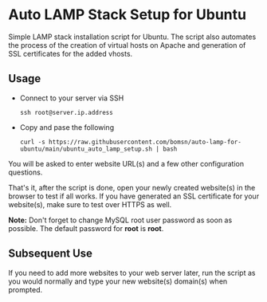 # Auto LAMP Stack Setup for Ubuntu
Simple LAMP stack installation script for Ubuntu. The script also automates the process of the creation of virtual hosts on Apache and generation of SSL certificates for the added vhosts.

## Usage

- Connect to your server via SSH

      ssh root@server.ip.address

- Copy and pase the following 
        
      curl -s https://raw.githubusercontent.com/bomsn/auto-lamp-for-ubuntu/main/ubuntu_auto_lamp_setup.sh | bash

You will be asked to enter website URL(s) and a few other configuration questions.

That's it, after the script is done, open your newly created website(s) in the browser to test if all works. If you have generated an SSL certificate for your website(s), make sure to test over HTTPS as well. 

**Note:** Don't forget to change MySQL root user password as soon as possible. The default password for **root** is **root**.


## Subsequent Use

If you need to add more websites to your web server later, run the script as you would normally and type your new website(s) domain(s) when prompted.
